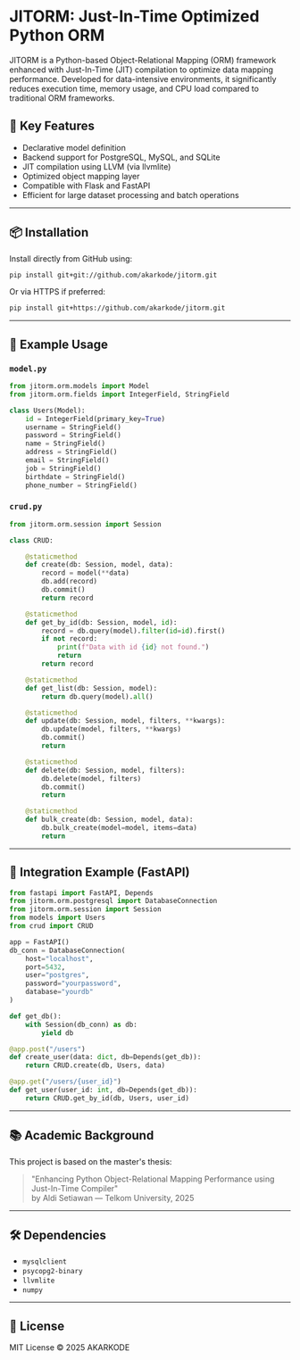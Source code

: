 # JITORM: Just-In-Time Optimized Python ORM

JITORM is a Python-based Object-Relational Mapping (ORM) framework enhanced with Just-In-Time (JIT) compilation to optimize data mapping performance. Developed for data-intensive environments, it significantly reduces execution time, memory usage, and CPU load compared to traditional ORM frameworks.

## 🚀 Key Features

- Declarative model definition
- Backend support for PostgreSQL, MySQL, and SQLite
- JIT compilation using LLVM (via llvmlite)
- Optimized object mapping layer
- Compatible with Flask and FastAPI
- Efficient for large dataset processing and batch operations

---

## 📦 Installation

Install directly from GitHub using:

```bash
pip install git+git://github.com/akarkode/jitorm.git
```

Or via HTTPS if preferred:

```bash
pip install git+https://github.com/akarkode/jitorm.git
```

---

## 🧩 Example Usage

### `model.py`

```python
from jitorm.orm.models import Model
from jitorm.orm.fields import IntegerField, StringField

class Users(Model):
    id = IntegerField(primary_key=True)
    username = StringField()
    password = StringField()
    name = StringField()
    address = StringField()
    email = StringField()
    job = StringField()
    birthdate = StringField()
    phone_number = StringField()
```

### `crud.py`

```python
from jitorm.orm.session import Session

class CRUD:

    @staticmethod
    def create(db: Session, model, data):
        record = model(**data)
        db.add(record)
        db.commit()
        return record

    @staticmethod
    def get_by_id(db: Session, model, id):
        record = db.query(model).filter(id=id).first()
        if not record:
            print(f"Data with id {id} not found.")
            return
        return record

    @staticmethod
    def get_list(db: Session, model):
        return db.query(model).all()

    @staticmethod
    def update(db: Session, model, filters, **kwargs):
        db.update(model, filters, **kwargs)
        db.commit()
        return

    @staticmethod
    def delete(db: Session, model, filters):
        db.delete(model, filters)
        db.commit()
        return

    @staticmethod
    def bulk_create(db: Session, model, data):
        db.bulk_create(model=model, items=data)
        return
```

---

## 🔧 Integration Example (FastAPI)

```python
from fastapi import FastAPI, Depends
from jitorm.orm.postgresql import DatabaseConnection
from jitorm.orm.session import Session
from models import Users
from crud import CRUD

app = FastAPI()
db_conn = DatabaseConnection(
    host="localhost",
    port=5432,
    user="postgres",
    password="yourpassword",
    database="yourdb"
)

def get_db():
    with Session(db_conn) as db:
        yield db

@app.post("/users")
def create_user(data: dict, db=Depends(get_db)):
    return CRUD.create(db, Users, data)

@app.get("/users/{user_id}")
def get_user(user_id: int, db=Depends(get_db)):
    return CRUD.get_by_id(db, Users, user_id)
```

---

## 📚 Academic Background

This project is based on the master's thesis:

> "Enhancing Python Object-Relational Mapping Performance using Just-In-Time Compiler"  
> by Aldi Setiawan — Telkom University, 2025

---

## 🛠 Dependencies

- `mysqlclient`
- `psycopg2-binary`
- `llvmlite`
- `numpy`

---

## 📄 License

MIT License © 2025 AKARKODE